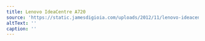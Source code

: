 ```yaml
---
title: Lenovo IdeaCentre A720
source: 'https://static.jamesdigioia.com/uploads/2012/11/lenovo-ideacentre-a720.jpg'
altText: ''
caption: ''
---
```


